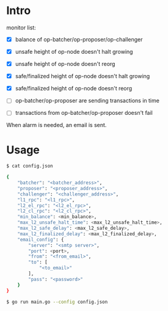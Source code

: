 # Intro

monitor list:
- [x] balance of op-batcher/op-proposer/op-challenger
- [x] unsafe height of op-node doesn't halt growing
- [x] unsafe height of op-node doesn't reorg
- [x] safe/finalized height of op-node doesn't halt growing
- [x] safe/finalized height of op-node doesn't reorg
- [ ] op-batcher/op-proposer are sending transactions in time
- [ ] transactions from op-batcher/op-proposer doesn't fail


When alarm is needed, an email is sent.

# Usage 

```bash
$ cat config.json

{
    "batcher": "<batcher_address>",
    "proposer": "<proposer_address>",
    "challenger": "<challenger_address>",
    "l1_rpc": "<l1_rpc>",
    "l2_el_rpc": "<l2_el_rpc>",
    "l2_cl_rpc": "<l2_cl_rpc>",
    "min_balance": <min_balance>,
    "max_l2_unsafe_halt_time": <max_l2_unsafe_halt_time>,
    "max_l2_safe_delay": <max_l2_safe_delay>,
    "max_l2_finalized_delay": <max_l2_finalized_delay>,
    "email_config": {
        "server": "<smtp server>",
        "port": <port>,
        "from": "<from_email>",
        "to": [
            "<to_email>"
        ],
        "pass": "<password>"
    }
}

$ go run main.go --config config.json
```